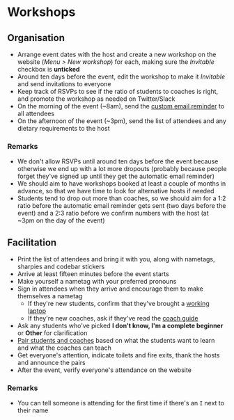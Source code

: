# Workshops

## Organisation

- Arrange event dates with the host and create a new workshop on the website (_Menu > New workshop_) for each, making sure the _Invitable_ checkbox is **unticked**
- Around ten days before the event, edit the workshop to make it _Invitable_ and send invitations to everyone
- Keep track of RSVPs to see if the ratio of students to coaches is right, and promote the workshop as needed on Twitter/Slack
- On the morning of the event (~8am), send the [custom email reminder][email-reminder] to all attendees
- On the afternoon of the event (~3pm), send the list of attendees and any dietary requirements to the host

### Remarks

- We don't allow RSVPs until around ten days before the event because otherwise we end up with a lot more dropouts (probably because people forget they've signed up until they get the automatic email reminder)
- We should aim to have workshops booked at least a couple of months in advance, so that we have time to look for alternative hosts if needed
- Students tend to drop out more than coaches, so we should aim for a 1:2 ratio before the automatic email reminder gets sent (two days before the event) and a 2:3 ratio before we confirm numbers with the host (at ~3pm on the day of the event)

## Facilitation

- Print the list of attendees and bring it with you, along with nametags, sharpies and codebar stickers
- Arrive at least fifteen minutes before the event starts
- Make yourself a nametag with your preferred pronouns
- Sign in attendees when they arrive and encourage them to make themselves a nametag
  - If they're new students, confirm that they've brought a [working laptop][working-laptop]
  - If they're new coaches, ask if they've read the [coach guide][coach-guide]
- Ask any students who've picked **I don't know, I'm a complete beginner** or **Other** for clarification
- [Pair students and coaches][pairing] based on what the students want to learn and what the coaches can teach
- Get everyone's attention, indicate toilets and fire exits, thank the hosts and announce the pairs
- After the event, verify everyone's attendance on the website

### Remarks

- You can tell someone is attending for the first time if there's an `I` next to their name

[email-reminder]: ../email-templates
[working-laptop]: http://tutorials.codebar.io/general/setup/tutorial.html
[coach-guide]: https://codebar.io/effective-teacher-guide
[pairing]: ./pairing.md
